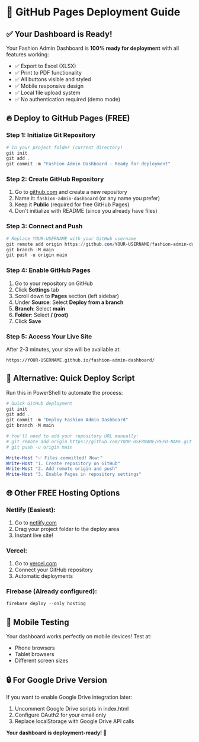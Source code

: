 # 🚀 GitHub Pages Deployment Guide

## ✅ **Your Dashboard is Ready!**

Your Fashion Admin Dashboard is **100% ready for deployment** with all features working:
- ✅ Export to Excel (XLSX) 
- ✅ Print to PDF functionality
- ✅ All buttons visible and styled
- ✅ Mobile responsive design
- ✅ Local file upload system
- ✅ No authentication required (demo mode)

## 🔥 **Deploy to GitHub Pages (FREE)**

### **Step 1: Initialize Git Repository**
```powershell
# In your project folder (current directory)
git init
git add .
git commit -m "Fashion Admin Dashboard - Ready for deployment"
```

### **Step 2: Create GitHub Repository**
1. Go to [github.com](https://github.com) and create a new repository
2. Name it: `fashion-admin-dashboard` (or any name you prefer)
3. Keep it **Public** (required for free GitHub Pages)
4. Don't initialize with README (since you already have files)

### **Step 3: Connect and Push**
```powershell
# Replace YOUR-USERNAME with your GitHub username
git remote add origin https://github.com/YOUR-USERNAME/fashion-admin-dashboard.git
git branch -M main
git push -u origin main
```

### **Step 4: Enable GitHub Pages**
1. Go to your repository on GitHub
2. Click **Settings** tab  
3. Scroll down to **Pages** section (left sidebar)
4. Under **Source**: Select **Deploy from a branch**
5. **Branch**: Select **main**
6. **Folder**: Select **/ (root)**
7. Click **Save**

### **Step 5: Access Your Live Site**
After 2-3 minutes, your site will be available at:
```
https://YOUR-USERNAME.github.io/fashion-admin-dashboard/
```

## 🔧 **Alternative: Quick Deploy Script**

Run this in PowerShell to automate the process:

```powershell
# Quick GitHub deployment
git init
git add .
git commit -m "Deploy Fashion Admin Dashboard"
git branch -M main

# You'll need to add your repository URL manually:
# git remote add origin https://github.com/YOUR-USERNAME/REPO-NAME.git
# git push -u origin main

Write-Host "✅ Files committed! Now:"
Write-Host "1. Create repository on GitHub"
Write-Host "2. Add remote origin and push"
Write-Host "3. Enable Pages in repository settings"
```

## 🌐 **Other FREE Hosting Options**

### **Netlify** (Easiest):
1. Go to [netlify.com](https://netlify.com)
2. Drag your project folder to the deploy area
3. Instant live site!

### **Vercel**:
1. Go to [vercel.com](https://vercel.com)  
2. Connect your GitHub repository
3. Automatic deployments

### **Firebase** (Already configured):
```powershell
firebase deploy --only hosting
```

## 📱 **Mobile Testing**
Your dashboard works perfectly on mobile devices! Test at:
- Phone browsers
- Tablet browsers  
- Different screen sizes

## 🔒 **For Google Drive Version**
If you want to enable Google Drive integration later:
1. Uncomment Google Drive scripts in index.html
2. Configure OAuth2 for your email only
3. Replace localStorage with Google Drive API calls

**Your dashboard is deployment-ready! 🎉**
